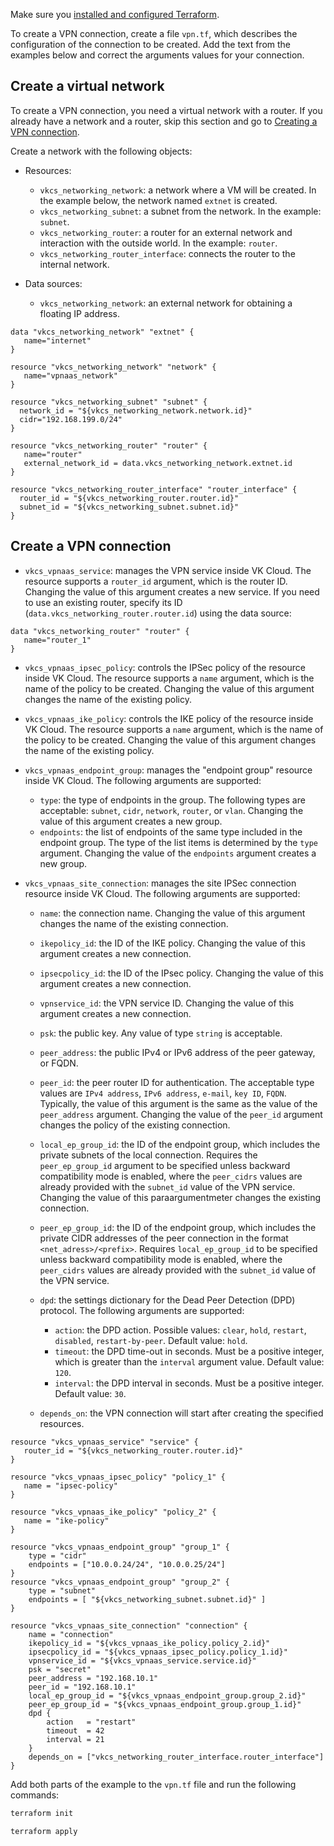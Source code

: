 <warn>

Make sure you [installed and configured Terraform](../../../quick-start).

</warn>

To create a VPN connection, create a file `vpn.tf`, which describes the configuration of the connection to be created. Add the text from the examples below and correct the arguments values for your connection.

## Create a virtual network

To create a VPN connection, you need a virtual network with a router. If you already have a network and a router, skip this section and go to [Creating a VPN connection](#create_a_vpn_connection).

Create a network with the following objects:

- Resources:

  - `vkcs_networking_network`: a network where a VM will be created. In the example below, the network named `extnet` is created.
  - `vkcs_networking_subnet`: a subnet from the network. In the example: `subnet`.
  - `vkcs_networking_router`: a router for an external network and interaction with the outside world. In the example: `router`.
  - `vkcs_networking_router_interface`: connects the router to the internal network.

- Data sources:

  - `vkcs_networking_network`: an external network for obtaining a floating IP address.

```hcl
data "vkcs_networking_network" "extnet" {
   name="internet"
}

resource "vkcs_networking_network" "network" {
   name="vpnaas_network"
}

resource "vkcs_networking_subnet" "subnet" {
  network_id = "${vkcs_networking_network.network.id}"
  cidr="192.168.199.0/24"
}

resource "vkcs_networking_router" "router" {
   name="router"
   external_network_id = data.vkcs_networking_network.extnet.id
}

resource "vkcs_networking_router_interface" "router_interface" {
  router_id = "${vkcs_networking_router.router.id}"
  subnet_id = "${vkcs_networking_subnet.subnet.id}"
}
```

## Create a VPN connection

- `vkcs_vpnaas_service`: manages the VPN service inside VK Cloud. The resource supports a `router_id` argument, which is the router ID. Changing the value of this argument creates a new service. If you need to use an existing router, specify its ID (`data.vkcs_networking_router.router.id`) using the data source:

```hcl
data "vkcs_networking_router" "router" {
   name="router_1"
}
```

- `vkcs_vpnaas_ipsec_policy`: controls the IPSec policy of the resource inside VK Cloud. The resource supports a `name` argument, which is the name of the policy to be created. Changing the value of this argument changes the name of the existing policy.

- `vkcs_vpnaas_ike_policy`: controls the IKE policy of the resource inside VK Cloud. The resource supports a `name` argument, which is the name of the policy to be created. Changing the value of this argument changes the name of the existing policy.

- `vkcs_vpnaas_endpoint_group`: manages the "endpoint group" resource inside VK Cloud. The following arguments are supported:

  - `type`: the type of endpoints in the group. The following types are acceptable: `subnet`, `cidr`, `network`, `router`, or `vlan`. Changing the value of this argument creates a new group.
  - `endpoints`: the list of endpoints of the same type included in the endpoint group. The type of the list items is determined by the `type` argument. Changing the value of the `endpoints` argument creates a new group.

- `vkcs_vpnaas_site_connection`: manages the site IPSec connection resource inside VK Cloud. The following arguments are supported:

  - `name`: the connection name. Changing the value of this argument changes the name of the existing connection.
  - `ikepolicy_id`: the ID of the IKE policy. Changing the value of this argument creates a new connection.
  - `ipsecpolicy_id`: the ID of the IPsec policy. Changing the value of this argument creates a new connection.
  - `vpnservice_id`: the VPN service ID. Changing the value of this argument creates a new connection.
  - `psk`: the public key. Any value of type `string` is acceptable.
  - `peer_address`: the public IPv4 or IPv6 address of the peer gateway, or FQDN.
  - `peer_id`: the peer router ID for authentication. The acceptable type values are `IPv4 address`, `IPv6 address`, `e-mail`, `key ID`, `FQDN`. Typically, the value of this argument is the same as the value of the `peer_address` argument. Changing the value of the `peer_id` argument changes the policy of the existing connection.
  - `local_ep_group_id`: the ID of the endpoint group, which includes the private subnets of the local connection. Requires the `peer_ep_group_id` argument to be specified unless backward compatibility mode is enabled, where the `peer_cidrs` values are already provided with the `subnet_id` value of the VPN service. Changing the value of this paraargumentmeter changes the existing connection.
  - `peer_ep_group_id`: the ID of the endpoint group, which includes the private CIDR addresses of the peer connection in the format `<net_adress>/<prefix>`. Requires `local_ep_group_id` to be specified unless backward compatibility mode is enabled, where the `peer_cidrs` values are already provided with the `subnet_id` value of the VPN service.
  - `dpd`: the settings dictionary for the Dead Peer Detection (DPD) protocol. The following arguments are supported:

    - `action`: the DPD action. Possible values: `clear`, `hold`, `restart`, `disabled`, `restart-by-peer`. Default value: `hold`.
    - `timeout`: the DPD time-out in seconds. Must be a positive integer, which is greater than the `interval` argument value. Default value: `120`.
    - `interval`: the DPD interval in seconds. Must be a positive integer. Default value: `30`.

  - `depends_on`: the VPN connection will start after creating the specified resources.

```hcl
resource "vkcs_vpnaas_service" "service" {
   router_id = "${vkcs_networking_router.router.id}"
}

resource "vkcs_vpnaas_ipsec_policy" "policy_1" {
   name = "ipsec-policy"
}

resource "vkcs_vpnaas_ike_policy" "policy_2" {
   name = "ike-policy"
}

resource "vkcs_vpnaas_endpoint_group" "group_1" {
	type = "cidr"
	endpoints = ["10.0.0.24/24", "10.0.0.25/24"]
}
resource "vkcs_vpnaas_endpoint_group" "group_2" {
	type = "subnet"
	endpoints = [ "${vkcs_networking_subnet.subnet.id}" ]
}

resource "vkcs_vpnaas_site_connection" "connection" {
	name = "connection"
	ikepolicy_id = "${vkcs_vpnaas_ike_policy.policy_2.id}"
	ipsecpolicy_id = "${vkcs_vpnaas_ipsec_policy.policy_1.id}"
	vpnservice_id = "${vkcs_vpnaas_service.service.id}"
	psk = "secret"
	peer_address = "192.168.10.1"
	peer_id = "192.168.10.1"
	local_ep_group_id = "${vkcs_vpnaas_endpoint_group.group_2.id}"
	peer_ep_group_id = "${vkcs_vpnaas_endpoint_group.group_1.id}"
	dpd {
		action   = "restart"
		timeout  = 42
		interval = 21
	}
	depends_on = ["vkcs_networking_router_interface.router_interface"]
}
```

Add both parts of the example to the `vpn.tf` file and run the following commands:

```bash
terraform init
```
```bash
terraform apply
```
